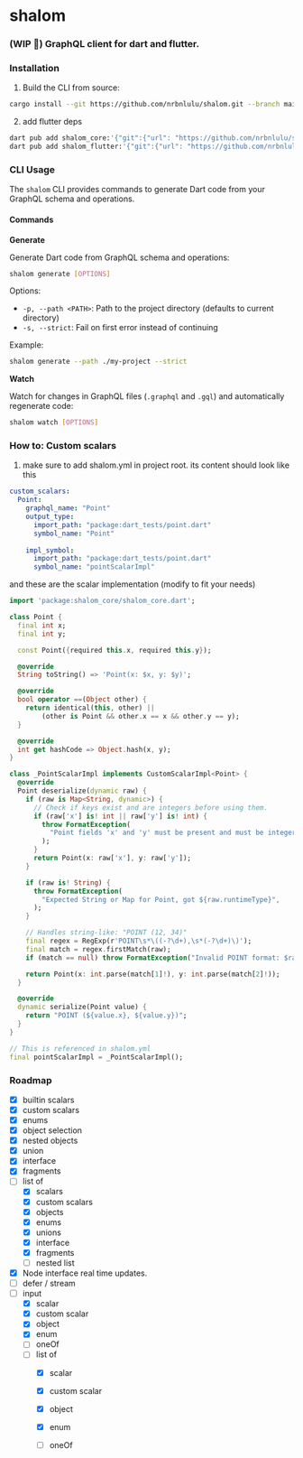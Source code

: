 # shalom

### (WIP 🚧) GraphQL client for dart and flutter.

### Installation

1. Build the CLI from source:

```bash
cargo install --git https://github.com/nrbnlulu/shalom.git --branch main shalom_dart_codegen
```

2. add flutter deps
```bash
dart pub add shalom_core:'{"git":{"url": "https://github.com/nrbnlulu/shalom.git", "path": "dart/shalom_core"}}'
dart pub add shalom_flutter:'{"git":{"url": "https://github.com/nrbnlulu/shalom.git", "path": "dart/shalom_flutter"}}'
```


### CLI Usage

The `shalom` CLI provides commands to generate Dart code from your GraphQL schema and operations.

#### Commands

**Generate**

Generate Dart code from GraphQL schema and operations:

```bash
shalom generate [OPTIONS]
```

Options:
- `-p, --path <PATH>`: Path to the project directory (defaults to current directory)
- `-s, --strict`: Fail on first error instead of continuing

Example:
```bash
shalom generate --path ./my-project --strict
```

**Watch**

Watch for changes in GraphQL files (`.graphql` and `.gql`) and automatically regenerate code:

```bash
shalom watch [OPTIONS]
```

### How to: Custom scalars 
1. make sure to add shalom.yml in project root.
its content should look like this
```yml
custom_scalars:
  Point:
    graphql_name: "Point"
    output_type: 
      import_path: "package:dart_tests/point.dart"
      symbol_name: "Point"
      
    impl_symbol:
      import_path: "package:dart_tests/point.dart"
      symbol_name: "pointScalarImpl"
```
and these are the scalar implementation (modify to fit your needs)
```dart
import 'package:shalom_core/shalom_core.dart';

class Point {
  final int x;
  final int y;

  const Point({required this.x, required this.y});

  @override
  String toString() => 'Point(x: $x, y: $y)';

  @override
  bool operator ==(Object other) {
    return identical(this, other) ||
        (other is Point && other.x == x && other.y == y);
  }

  @override
  int get hashCode => Object.hash(x, y);
}

class _PointScalarImpl implements CustomScalarImpl<Point> {
  @override
  Point deserialize(dynamic raw) {
    if (raw is Map<String, dynamic>) {
      // Check if keys exist and are integers before using them.
      if (raw['x'] is! int || raw['y'] is! int) {
        throw FormatException(
          "Point fields 'x' and 'y' must be present and must be integers.",
        );
      }
      return Point(x: raw['x'], y: raw['y']);
    }

    if (raw is! String) {
      throw FormatException(
        "Expected String or Map for Point, got ${raw.runtimeType}",
      );
    }

    // Handles string-like: "POINT (12, 34)"
    final regex = RegExp(r'POINT\s*\((-?\d+),\s*(-?\d+)\)');
    final match = regex.firstMatch(raw);
    if (match == null) throw FormatException("Invalid POINT format: $raw");

    return Point(x: int.parse(match[1]!), y: int.parse(match[2]!));
  }

  @override
  dynamic serialize(Point value) {
    return "POINT (${value.x}, ${value.y})";
  }
}

// This is referenced in shalom.yml
final pointScalarImpl = _PointScalarImpl();
```


### Roadmap

- [x] builtin scalars
- [x] custom scalars
- [x] enums
- [x] object selection
- [x] nested objects
- [x] union
- [x] interface
- [x] fragments
- [ ] list of
    - [x] scalars
    - [x] custom scalars
    - [x] objects
    - [x] enums
    - [x] unions
    - [x] interface
    - [x] fragments
    - [ ] nested list
- [x] Node interface real time updates.
- [ ] defer / stream
- [ ] input
    - [x] scalar
    - [x] custom scalar
    - [x] object
    - [x] enum
    - [ ] oneOf
    - [ ] list of
        - [x] scalar
        - [x] custom scalar
        - [x] object
        - [x] enum
        - [ ] oneOf

